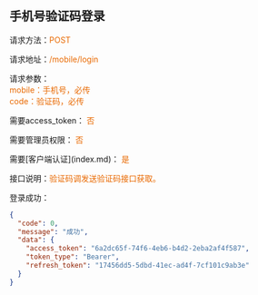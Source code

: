 ## 手机号验证码登录

<p>请求方法：<span style="color:#e96900">POST</p>
<p>请求地址：<span style="color:#e96900">/mobile/login</span></p>
<p>请求参数：
<br>
<span style="color:#e96900">mobile：手机号，必传</span>
<br>
<span style="color:#e96900">code：验证码，必传</span>
</p>
<p>需要access_token： <span style="color:#e96900">否</span></p>
<p>需要管理员权限： <span style="color:#e96900">否</span></p>
需要[客户端认证](index.md)： <span style="color:#e96900">是</span>
<p>接口说明：<span style="color:#e96900">验证码调发送验证码接口获取。</span></p>
<p></p>
登录成功：

```json
{
  "code": 0,
  "message": "成功",
  "data": {
    "access_token": "6a2dc65f-74f6-4eb6-b4d2-2eba2af4f587",
    "token_type": "Bearer",
    "refresh_token": "17456dd5-5dbd-41ec-ad4f-7cf101c9ab3e"
  }
}
```
